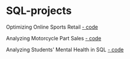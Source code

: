 # SQL-projects


Optimizing Online Sports Retail [- code](https://github.com/lj-yuan/SQL-projects/tree/main/Optimizing%20Online%20Sports%20Retail%20Revenue)

Analyzing Motorcycle Part Sales [- code](https://github.com/lj-yuan/SQL-projects/tree/main/Analyzing%20Motorcycle%20Part%20Sales)

Analyzing Students' Mental Health in SQL [- code](https://github.com/lj-yuan/SQL-projects/tree/main/Analyzing%20Students'%20Mental%20Health%20in%20SQL)
